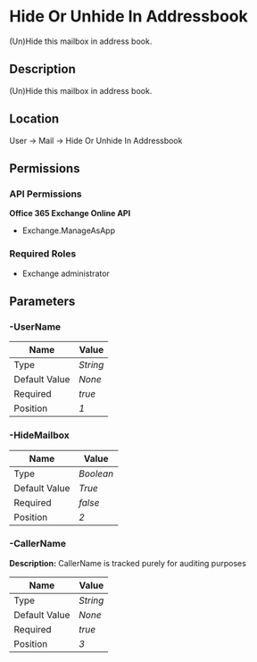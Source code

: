 # Hide Or Unhide In Addressbook

(Un)Hide this mailbox in address book.

## Description

(Un)Hide this mailbox in address book.

## Location

User &rarr; Mail &rarr; Hide Or Unhide In Addressbook

## Permissions

### API Permissions

**Office 365 Exchange Online API**
- Exchange.ManageAsApp

### Required Roles

- Exchange administrator

## Parameters

### -UserName

| Name | Value |
|---|---|
| Type | _String_ |
| Default Value | _None_ |
| Required | _true_ |
| Position | _1_ |

### -HideMailbox

| Name | Value |
|---|---|
| Type | _Boolean_ |
| Default Value | _True_ |
| Required | _false_ |
| Position | _2_ |

### -CallerName

**Description:** CallerName is tracked purely for auditing purposes 

| Name | Value |
|---|---|
| Type | _String_ |
| Default Value | _None_ |
| Required | _true_ |
| Position | _3_ |


